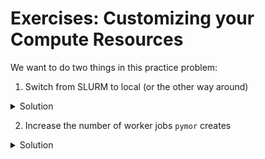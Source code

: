 # Exercises: Customizing your Compute Resources

We want to do two things in this practice problem:

1. Switch from SLURM to local (or the other way around)

<details>
    <summary>Solution</summary>
    In your YAML file, you can change the `pymor.dask_cluster` to either `slurm` or `local`:

    ```yaml
    pymor:
        dask_cluster: "slurm"  # or "local"
    ```
</details>


2. Increase the number of worker jobs `pymor` creates

<details>
    <summary>Solution</summary>

    You can change the number of jobs in your YAML file under `pymor.fixed_jobs`:

    ```yaml
    pymor:
        fixed_jobs: 8
    ```
<details>
